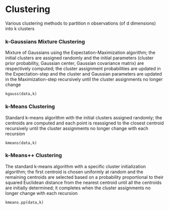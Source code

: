 # Clustering
Various clustering methods to partition n observations (of d dimensions) into k clusters

### k-Gaussians Mixture Clustering
Mixture of Gaussians using the Expectation-Maximization algorithm; the initial clusters are assigned randomly and the initial parameters (cluster prior probability, Gaussian center, Gaussian covariance matrix) are respectively computed; the cluster assignment probabilities are updated in the Expectation-step and the cluster and Gaussian parameters are updated in the Maximization-step recursively until the cluster assignments no longer change
```
kgauss(data,k)
```
### k-Means Clustering
Standard k-means algorithm with the initial clusters assigned randomly; the centroids are computed and each point is reassigned to the closest centroid recursively until the cluster assignments no longer change with each recursion
```
kmeans(data,k)
```
### k-Means++ Clustering
The standard k-means algorithm with a specific cluster initialization algorithm; the first centroid is chosen uniformly at random and the remaining centroids are selected based on a probability proportional to their squared Euclidean distance from the nearest centroid until all the centroids are initially determined; it completes when the cluster assignments no longer change with each recursion
```
kmeans.pp(data,k)
```
